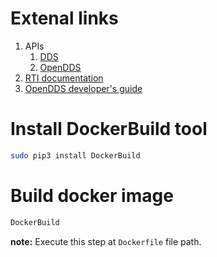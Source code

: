 # Extenal links

1. APIs
    1. [DDS](http://epics-dds.sourceforge.net/annotated.html)
    1. [OpenDDS](http://download.opendds.org/doxygen/index.html)
1. [RTI documentation](https://community.rti.com/documentation)
1. [OpenDDS developer's guide](http://download.objectcomputing.com/OpenDDS/OpenDDS-latest.pdf)

# Install DockerBuild tool

```bash 
sudo pip3 install DockerBuild
```

# Build docker image

```bash
DockerBuild
```

**note:** Execute this step at ``Dockerfile`` file path.

